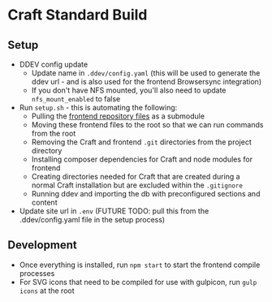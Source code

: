 # Craft Standard Build

## Setup

* DDEV config update
  * Update name in `.ddev/config.yaml` (this will be used to generate the ddev url - and is also used for the frontend Browsersync integration)
  * If you don't have NFS mounted, you'll also need to update `nfs_mount_enabled` to false
* Run `setup.sh` - this is automating the following:
  * Pulling the [frontend repository files](https://github.com/mightyfernandez/frontend) as a submodule
  * Moving these frontend files to the root so that we can run commands from the root
  * Removing the Craft and frontend `.git` directories from the project directory
  * Installing composer dependencies for Craft and node modules for frontend
  * Creating directories needed for Craft that are created during a normal Craft installation but are excluded within the `.gitignore`
  * Running ddev and importing the db with preconfigured sections and content
* Update site url in `.env` (FUTURE TODO: pull this from the .ddev/config.yaml file in the setup process)


## Development

* Once everything is installed, run `npm start` to start the frontend compile processes
* For SVG icons that need to be compiled for use with gulpicon, run `gulp icons` at the root
